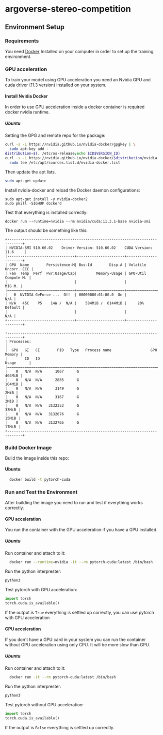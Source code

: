 # argoverse-stereo-competition

## Environment Setup

### Requirements

You need [Docker](https://docs.docker.com/get-docker/) Installed on your computer in order to set up the training
environment.

### GPU acceleration

To train your model using GPU acceleration
you need an Nvidia GPU and cuda driver (11.3 version) installed on your system.

#### Install Nvidia Docker

In order to use GPU acceleration inside a docker container
is required docker nvidia runtime.

##### Ubuntu

Setting the GPG and remote repo for the package:

```bash
curl -s -L https://nvidia.github.io/nvidia-docker/gpgkey | \
  sudo apt-key add -
distribution=$(. /etc/os-release;echo $ID$VERSION_ID)
curl -s -L https://nvidia.github.io/nvidia-docker/$distribution/nvidia-docker.list | \
  sudo tee /etc/apt/sources.list.d/nvidia-docker.list
  ```
  
Then update the apt lists.

```bash
sudo apt-get update
```

Install nvidia-docker and reload the Docker daemon configurations:

```
sudo apt-get install -y nvidia-docker2
sudo pkill -SIGHUP dockerd
```

Test that everything is installed correctly:

```
docker run --runtime=nvidia --rm nvidia/cuda:11.3.1-base nvidia-smi
```

The output should be something like this:

```
+-----------------------------------------------------------------------------+
| NVIDIA-SMI 510.60.02    Driver Version: 510.60.02    CUDA Version: 11.6     |
|-------------------------------+----------------------+----------------------+
| GPU  Name        Persistence-M| Bus-Id        Disp.A | Volatile Uncorr. ECC |
| Fan  Temp  Perf  Pwr:Usage/Cap|         Memory-Usage | GPU-Util  Compute M. |
|                               |                      |               MIG M. |
|===============================+======================+======================|
|   0  NVIDIA GeForce ...  Off  | 00000000:01:00.0  On |                  N/A |
| N/A   45C    P5    14W /  N/A |    584MiB /  6144MiB |     20%      Default |
|                               |                      |                  N/A |
+-------------------------------+----------------------+----------------------+
                                                                               
+-----------------------------------------------------------------------------+
| Processes:                                                                  |
|  GPU   GI   CI        PID   Type   Process name                  GPU Memory |
|        ID   ID                                                   Usage      |
|=============================================================================|
|    0   N/A  N/A      1067      G                                     404MiB |
|    0   N/A  N/A      2885      G                                     104MiB |
|    0   N/A  N/A      3149      G                                       2MiB |
|    0   N/A  N/A      3167      G                                       2MiB |
|    0   N/A  N/A   3132353      G                                      33MiB |
|    0   N/A  N/A   3132676      G                                      15MiB |
|    0   N/A  N/A   3132765      G                                      17MiB |
+-----------------------------------------------------------------------------+
```

### Build Docker Image

Build the image inside this repo:

#### Ubuntu

```bash
  docker build -t pytorch-cuda 
```


### Run and Test the Environment
After building the image you need to run and test if everything works correctly.

#### GPU acceleration
You run the container with the GPU acceleration if you have a GPU installed.
##### Ubuntu

Run container and attach to it:
```bash
  docker run --runtime=nvidia -it --rm pytorch-cuda:latest /bin/bash 
```

Run the python interprester:
```bash
python3
```

Test pytorch with GPU acceleration:

```python
import torch
torch.cuda.is_available()
```
If the output is `True` everything is settled up correctly, you can use pytorch with GPU acceleration


#### CPU acceleration
If you don't have a GPU card in your system you can run the container without
GPU acceleration using only CPU. It will be more slow than GPU.
##### Ubuntu

Run container and attach to it:
```bash
  docker run -it --rm pytorch-cuda:latest /bin/bash 
```

Run the python interprester:
```bash
python3
```

Test pytorch without GPU acceleration:

```python
import torch
torch.cuda.is_available()
```
If the output is `False` everything is settled up correctly.